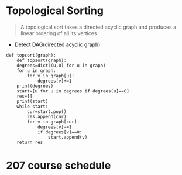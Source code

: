 # Topological Sorting
> A topological sort takes a directed acyclic graph and produces a linear ordering of all its vertices
* Detect DAG(directed acyclic graph)

```
def topsort(graph):
    def topsort(graph):
    degrees=dict((u,0) for u in graph)
    for u in graph:
        for v in graph[u]:
            degrees[v]+=1
    print(degrees)
    start=[u for u in degrees if degrees[u]==0]
    res=[]
    print(start)
    while start:
        cur=start.pop()
        res.append(cur)
        for v in graph[cur]:
            degrees[v]-=1
            if degrees[v]==0:
                start.append(v)
    return res
```

# 207 course schedule 

```

```
